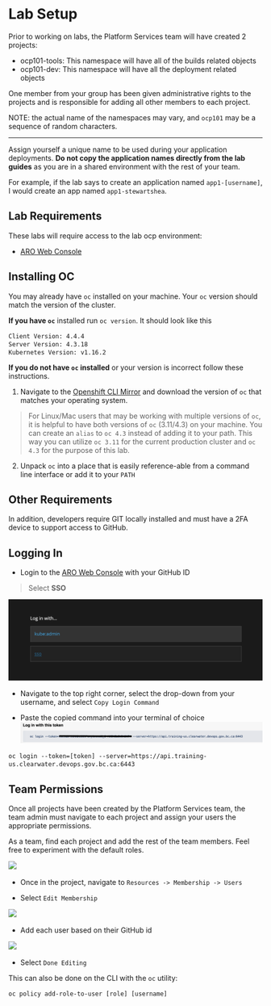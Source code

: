 # Lab Setup
Prior to working on labs, the Platform Services team will have created 2
projects:
- ocp101-tools: This namespace will have all of the builds related objects
- ocp101-dev: This namespace will have all the deployment related objects

One member from your group has been given administrative rights to the projects
and is responsible for adding all other members to each project.

NOTE: the actual name of the namespaces may vary, and `ocp101` may be a sequence of random characters.

---
Assign yourself a unique name to be used during your application deployments.
**Do not copy the application names directly from the lab guides** as you are in a
shared environment with the rest of your team.

For example, if the lab says to create an application named `app1-[username]`, I
would create an app named `app1-stewartshea`.

## Lab Requirements
These labs will require access to the lab ocp environment:
- [ARO Web Console](https://console-openshift-console.apps.training-us.clearwater.devops.gov.bc.ca/)


## Installing OC

You may already have `oc` installed on your machine. Your `oc` version should match the version of the cluster. 

__If you have `oc`__ installed run `oc version`. It should look like this
```shell
Client Version: 4.4.4
Server Version: 4.3.18
Kubernetes Version: v1.16.2
```

__If you do not have `oc` installed__ or your version is incorrect follow these instructions.

1. Navigate to the [Openshift CLI Mirror](https://mirror.openshift.com/pub/openshift-v4/clients/ocp/4.3.25/) and download the version of `oc` that matches your operating system. 

> For Linux/Mac users that may be working with multiple versions of `oc`, it is helpful to have both versions of `oc` (3.11/4.3) on your machine. You can create an `alias` to `oc 4.3` instead of adding it to your path. This way you can utilize `oc 3.11` for the current production cluster and `oc 4.3` for the purpose of this lab.

2. Unpack `oc` into a place that is easily reference-able from a command line interface or add it to your `PATH`

## Other Requirements

In addition, developers require GIT locally installed and must have a 2FA device to support access to GitHub.

## Logging In

- Login to the [ARO Web Console](https://console-openshift-console.apps.training-us.clearwater.devops.gov.bc.ca/) with your GitHub ID

> Select __SSO__ 

![sso](../assets/openshift101/00_login.png)

- Navigate to the top right corner, select the drop-down from your username, and select `Copy Login Command`

- Paste the copied command into your terminal of choice
![sso](../assets/openshift101/01_login.png)


```
oc login --token=[token] --server=https://api.training-us.clearwater.devops.gov.bc.ca:6443
```

## Team Permissions
Once all projects have been created by the Platform Services team, the team admin
must navigate to each project and assign your users the appropriate permissions. 

As a team, find each project and add the rest of the team members. Feel free to experiment with
the default roles.  

![](../assets/01_projects.png)

- Once in the project, navigate to `Resources -> Membership -> Users`

- Select `Edit Membership`

![](../assets/01_membership.png)

- Add each user based on their GitHub id

![](../assets/01_edit.png)

- Select `Done Editing`


This can also be done on the CLI with the `oc` utility: 

```
oc policy add-role-to-user [role] [username]
```